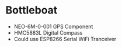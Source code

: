 Bottleboat
==========

- NEO-6M-0-001 GPS Component
- HMC5883L Digital Compass
- Could use ESP8266 Serial WiFi Tranceiver